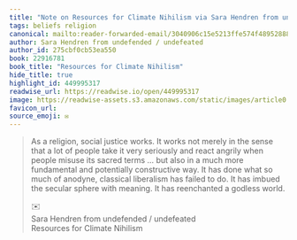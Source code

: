 ```yaml
---
title: "Note on Resources for Climate Nihilism via Sara Hendren from undefended / undefeated"
tags: beliefs religion
canonical: mailto:reader-forwarded-email/3040906c15e5213ffe574f489528882f
author: Sara Hendren from undefended / undefeated
author_id: 275cbf0cb53ea550
book: 22916781
book_title: "Resources for Climate Nihilism"
hide_title: true
highlight_id: 449995317
readwise_url: https://readwise.io/open/449995317
image: https://readwise-assets.s3.amazonaws.com/static/images/article0.00998d930354.png
favicon_url: 
source_emoji: ✉️
---
```


> As a religion, social justice works. It works not merely in the sense that a lot of people take it very seriously and react angrily when people misuse its sacred terms … but also in a much more fundamental and potentially constructive way. It has done what so much of anodyne, classical liberalism has failed to do. It has imbued the secular sphere with meaning. It has reenchanted a godless world.
> <div class="quoteback-footer"><div class="quoteback-avatar"><span class="mini-emoji"> ✉️</span></div><div class="quoteback-metadata"><div class="metadata-inner"><span style="display:none">FROM:</span><div aria-label="Sara Hendren from undefended / undefeated" class="quoteback-author"> Sara Hendren from undefended / undefeated</div><div aria-label="Resources for Climate Nihilism" class="quoteback-title"> Resources for Climate Nihilism</div></div></div></div>